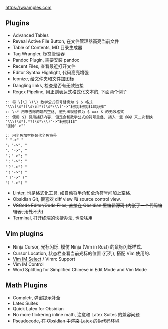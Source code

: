 <https://wxamples.com>

## Plugins

- Advanced Tables
- Reveal Active File Button, 在文件管理器高亮当前文件
- Table of Contents, MD 目录生成器
- Tag Wrangler, 标签管理器
- Pandoc Plugin, 需要安装 pandoc
- Recent Files, 查看最近打开文件
- Editor Syntax Highlight, 代码高亮增强
- ~~Iconize, 给文件夹和文件加图标~~
- Dangling links, 检查是否有无效链接
- Regex Pipeline, 用正则表达式格式化文本的, 下面两个例子

```regex
:: 将 \[\] \(\) 数学公式符号替换为 $ $ 格式
"\\\[\s*([\s\S]*?)\s*\\\]"->"$@@@$@@@$1$@@@$"
:: \s* 用来去除两端的空格, 避免出现替换为 $ xxx $ 的无效格式
:: 使用 $1 引用捕获内容, 但是会和数学公式的符号重叠, 插入一些 @@@ 来二次替换
"\\\(\s*(.*?)\s*\\\)"->"$@@@$1$"
"@@@"->""

:: 用半角加空格替代全角符号
" "->" "  
"。"->". "  
"，"->", "  
"；"->"; "  
"："->": "  
"？"->"? "  
"！"->"! "  
"（"->" ("  
"）"->") "
```

- Linter, 也是格式化工具. 如自动将半角和全角符号间加上空格.
- Obsidian Git, 很喜欢 diff view 和 source control view.
- ~~VSCode Editor/Code Files, 直接在 Obsidian 里编辑源码 (内嵌了一个代码编辑器, 用处不大)~~
- Terminal, 打开终端的快捷办法, 也没啥用

## Vim plugins

- Ninja Cursor, 光标闪烁. 模仿 Ninja (Vim in Rust) 的鼠标闪烁样式.
- Cursor Location, 状态栏查看当前光标的位置 (行列), 搭配 Vim 使用的.
- [Vim IM Select](Tools/Vim/FAQ/多语言输入.md) / Vimrc Support
- Vim IM Control
- Word Splitting for Simplified Chinese in Edit Mode and Vim Mode

## Math Plugins

- Completr, 弹窗提示补全
- Latex Suites
- Quick Latex for Obsidian
- No more flickering inline math, 注意和 Latex Suites 的兼容问题
- ~~Pseudocode, 在 Obsidian 中渲染 Latex 的伪代码环境~~

